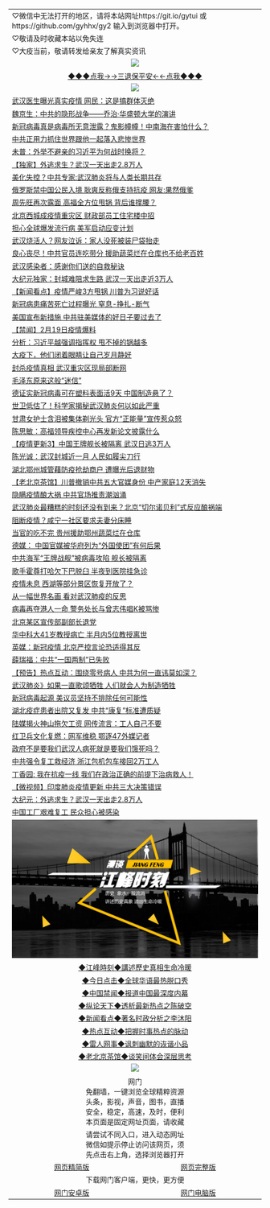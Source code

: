  <table>
<tr>
<td colspan="2" align=left>
♡微信中无法打开的地区，请将本站网址https://git.io/gytui 或 https://github.com/gyhhx/gy2 输入到浏览器中打开。 
 </td>
</tr>
 <tr>
 <td colspan="2" align=left>
♡敬请及时收藏本站以免失连
  <tr>
<td colspan="2" align=left>
♡大疫当前，敬请转发给亲友了解真实资讯
 </td>
</tr>

</td>
 </tr>
  <tr>
    <td colspan="2" align=center><img src="https://github.com/gyhhx/image-upload/blob/master/3t%20(1).jpg"></td>
 </tr>
 <tr><td colspan="2" align="center"><a href="https://xball.casa/oo.aspx?name=ogQuit&key=eqxowaguscvmxdgc&from=gy">◆◆◆点我→→三退保平安←←点我◆◆◆</a></td></tr>
  <tr>
    <td colspan="2" align=center><img src="https://cdn.jsdelivr.net/gh/gyoupiodf/im1/%E7%BD%91%E9%97%A8%E6%96%B0%E9%97%BB1.jpg"></td>
 </tr>
<tr><td colspan="2" align="left"><a href="https://xball.casa/oo.aspx?name=c1133271&key=eqxowaguscvmxdgc&from=gy">武汉医生曝光真实疫情 网民：这是搞群体灭绝</a></td></tr>
<tr><td colspan="2" align="left"><a href="https://xball.casa/oo.aspx?name=c1133290&key=eqxowaguscvmxdgc&from=gy">魏京生：中共的隐形战争——乔治‧华盛顿大学的演讲</a></td></tr>
<tr><td colspan="2" align="left"><a href="https://xball.casa/oo.aspx?name=c1133291&key=eqxowaguscvmxdgc&from=gy">新冠病毒真是病毒所无意泄露？鬼影幢幢！中南海在害怕什么？</a></td></tr>
<tr><td colspan="2" align="left"><a href="https://xball.casa/oo.aspx?name=c1133295&key=eqxowaguscvmxdgc&from=gy">中共正用力抓住世界跟他一起落入悲惨世界</a></td></tr>
<tr><td colspan="2" align="left"><a href="https://xball.casa/oo.aspx?name=c1133294&key=eqxowaguscvmxdgc&from=gy">未普：外举不避亲的习近平为何战时换将？</a></td></tr>
<tr><td colspan="2" align="left"><a href="https://xball.casa/oo.aspx?name=c1133171&key=eqxowaguscvmxdgc&from=gy">【独家】外逃求生？武汉一天出走2.8万人</a></td></tr>
<tr><td colspan="2" align="left"><a href="https://xball.casa/oo.aspx?name=c1133175&key=eqxowaguscvmxdgc&from=gy">美化失控？中共专家:武汉肺炎将与人类长期共存</a></td></tr>
<tr><td colspan="2" align="left"><a href="https://xball.casa/oo.aspx?name=c1133179&key=eqxowaguscvmxdgc&from=gy">俄罗斯禁中国公民入境 耿爽反称俄支持抗疫 网友:果然俄爹</a></td></tr>
<tr><td colspan="2" align="left"><a href="https://xball.casa/oo.aspx?name=c1133082&key=eqxowaguscvmxdgc&from=gy">周先旺再次露面 高福全方位甩锅 背后谁撑腰？</a></td></tr>
<tr><td colspan="2" align="left"><a href="https://xball.casa/oo.aspx?name=c1133173&key=eqxowaguscvmxdgc&from=gy">北京西城成疫情重灾区 财政部员工住宅楼中招</a></td></tr>
<tr><td colspan="2" align="left"><a href="https://xball.casa/oo.aspx?name=c1133283&key=eqxowaguscvmxdgc&from=gy">担心全球爆发流行病 美军启动应变计划</a></td></tr>
<tr><td colspan="2" align="left"><a href="https://xball.casa/oo.aspx?name=c1133236&key=eqxowaguscvmxdgc&from=gy">武汉烧活人？网友泣诉：家人没死被装尸袋抬走</a></td></tr>
<tr><td colspan="2" align="left"><a href="https://xball.casa/oo.aspx?name=c1133253&key=eqxowaguscvmxdgc&from=gy">良心丧尽！中共官员连吃带分 援助蔬菜烂在仓库也不给老百姓</a></td></tr>
<tr><td colspan="2" align="left"><a href="https://xball.casa/oo.aspx?name=c1133140&key=eqxowaguscvmxdgc&from=gy">武汉感染者：感谢你们送的自救秘诀</a></td></tr>
<tr><td colspan="2" align="left"><a href="https://xball.casa/oo.aspx?name=c1133181&key=eqxowaguscvmxdgc&from=gy">大纪元独家：封城难阻求生路 武汉一天出走近3万人</a></td></tr>
<tr><td colspan="2" align="left"><a href="https://xball.casa/oo.aspx?name=c1133136&key=eqxowaguscvmxdgc&from=gy">【新闻看点】疫情严峻3方甩锅 川普为习说好话</a></td></tr>
<tr><td colspan="2" align="left"><a href="https://xball.casa/oo.aspx?name=c1133096&key=eqxowaguscvmxdgc&from=gy">新冠病患痛苦死亡过程曝光 窒息-挣扎-断气</a></td></tr>
<tr><td colspan="2" align="left"><a href="https://xball.casa/oo.aspx?name=c1133289&key=eqxowaguscvmxdgc&from=gy">美国宣布新措施  中共驻美媒体的好日子要过去了</a></td></tr>
<tr><td colspan="2" align="left"><a href="https://xball.casa/oo.aspx?name=c1133174&key=eqxowaguscvmxdgc&from=gy">【禁闻】2月19日疫情爆料</a></td></tr>
<tr><td colspan="2" align="left"><a href="https://xball.casa/oo.aspx?name=c1133199&key=eqxowaguscvmxdgc&from=gy">分析：习近平越强调指挥权 甩不掉的锅越多</a></td></tr>
<tr><td colspan="2" align="left"><a href="https://xball.casa/oo.aspx?name=c1133292&key=eqxowaguscvmxdgc&from=gy">大疫下，他们闭着眼睛让自己岁月静好</a></td></tr>
<tr><td colspan="2" align="left"><a href="https://xball.casa/oo.aspx?name=c1133270&key=eqxowaguscvmxdgc&from=gy">封杀疫情真相 武汉重灾区现局部断网</a></td></tr>
<tr><td colspan="2" align="left"><a href="https://xball.casa/oo.aspx?name=c1133205&key=eqxowaguscvmxdgc&from=gy">毛泽东原来这般“迷信”</a></td></tr>
<tr><td colspan="2" align="left"><a href="https://xball.casa/oo.aspx?name=c1133081&key=eqxowaguscvmxdgc&from=gy">德证实新冠病毒可在塑料表面活9天 中国制造悬了？</a></td></tr>
<tr><td colspan="2" align="left"><a href="https://xball.casa/oo.aspx?name=c1133145&key=eqxowaguscvmxdgc&from=gy">世卫低估了！科学家揭秘武汉肺炎何以如此严重</a></td></tr>
<tr><td colspan="2" align="left"><a href="https://xball.casa/oo.aspx?name=c1133272&key=eqxowaguscvmxdgc&from=gy">甘肃女护士含泪被集体剃光头 官方“正能量”宣传惹众怒</a></td></tr>
<tr><td colspan="2" align="left"><a href="https://xball.casa/oo.aspx?name=c1133099&key=eqxowaguscvmxdgc&from=gy">陈思敏：高福领导疾控中心再发新论文披露什么</a></td></tr>
<tr><td colspan="2" align="left"><a href="https://xball.casa/oo.aspx?name=c1131771&key=eqxowaguscvmxdgc&from=gy">【疫情更新3】中国王牌舰长被隔离 武汉日逃3万人</a></td></tr>
<tr><td colspan="2" align="left"><a href="https://xball.casa/oo.aspx?name=c1133293&key=eqxowaguscvmxdgc&from=gy">陈光诚：武汉封城近一月 人民如履尖刀行</a></td></tr>
<tr><td colspan="2" align="left"><a href="https://xball.casa/oo.aspx?name=c1133172&key=eqxowaguscvmxdgc&from=gy">湖北鄂州城管藉防疫抢劫商户 遭曝光后退财物</a></td></tr>
<tr><td colspan="2" align="left"><a href="https://xball.casa/oo.aspx?name=c1133238&key=eqxowaguscvmxdgc&from=gy">【老北京茶馆】川普撤销中共五大官媒身份 中产家庭12天消失</a></td></tr>
<tr><td colspan="2" align="left"><a href="https://xball.casa/oo.aspx?name=c1133198&key=eqxowaguscvmxdgc&from=gy">隐瞒疫情酿大祸 中共官场推责潮汹涌</a></td></tr>
<tr><td colspan="2" align="left"><a href="https://xball.casa/oo.aspx?name=c1133242&key=eqxowaguscvmxdgc&from=gy">武汉肺炎最糟糕的时刻还没有到来？北京“切尔诺贝利”式反应酿祸端</a></td></tr>
<tr><td colspan="2" align="left"><a href="https://xball.casa/oo.aspx?name=c1133268&key=eqxowaguscvmxdgc&from=gy">阻断疫情？咸宁一社区要求夫妻分床睡</a></td></tr>
<tr><td colspan="2" align="left"><a href="https://xball.casa/oo.aspx?name=c1133095&key=eqxowaguscvmxdgc&from=gy">当官的吃不完 贵州援助鄂州蔬菜烂在仓库</a></td></tr>
<tr><td colspan="2" align="left"><a href="https://xball.casa/oo.aspx?name=c1133207&key=eqxowaguscvmxdgc&from=gy">德媒： 中国官媒被华府列为“外国使团”有何后果</a></td></tr>
<tr><td colspan="2" align="left"><a href="https://xball.casa/oo.aspx?name=c1133151&key=eqxowaguscvmxdgc&from=gy">中共海军“王牌战舰”被病毒攻陷 舰长被隔离</a></td></tr>
<tr><td colspan="2" align="left"><a href="https://xball.casa/oo.aspx?name=c1133267&key=eqxowaguscvmxdgc&from=gy">歌手霍尊打哈欠下巴脱臼 半夜到医院挂急诊</a></td></tr>
<tr><td colspan="2" align="left"><a href="https://xball.casa/oo.aspx?name=c1133284&key=eqxowaguscvmxdgc&from=gy">疫情未息 西湖等部分景区恢复开放了？</a></td></tr>
<tr><td colspan="2" align="left"><a href="https://xball.casa/oo.aspx?name=c1133146&key=eqxowaguscvmxdgc&from=gy">从一幅世界名画 看对武汉肺疫的反思</a></td></tr>
<tr><td colspan="2" align="left"><a href="https://xball.casa/oo.aspx?name=c1133257&key=eqxowaguscvmxdgc&from=gy">病毒再夺港人一命 警务处长与曾志伟唱K被骂惨</a></td></tr>
<tr><td colspan="2" align="left"><a href="https://xball.casa/oo.aspx?name=c1133223&key=eqxowaguscvmxdgc&from=gy">北京某区宣传部副部长退党</a></td></tr>
<tr><td colspan="2" align="left"><a href="https://xball.casa/oo.aspx?name=c1133215&key=eqxowaguscvmxdgc&from=gy">华中科大41岁教授病亡 半月内5位教授离世</a></td></tr>
<tr><td colspan="2" align="left"><a href="https://xball.casa/oo.aspx?name=c1133200&key=eqxowaguscvmxdgc&from=gy">英媒：新冠疫情 北京严控言论恐适得其反</a></td></tr>
<tr><td colspan="2" align="left"><a href="https://xball.casa/oo.aspx?name=c1133162&key=eqxowaguscvmxdgc&from=gy">薛瑞福：中共“一国两制”已失败</a></td></tr>
<tr><td colspan="2" align="left"><a href="https://xball.casa/oo.aspx?name=c1133069&key=eqxowaguscvmxdgc&from=gy">【预告】热点互动：围绕零号病人 中共为何一直讳莫如深？</a></td></tr>
<tr><td colspan="2" align="left"><a href="https://xball.casa/oo.aspx?name=c1133209&key=eqxowaguscvmxdgc&from=gy">武汉肺炎》如果一直歌颂牺牲 人们就会人为制造牺牲</a></td></tr>
<tr><td colspan="2" align="left"><a href="https://xball.casa/oo.aspx?name=c1133201&key=eqxowaguscvmxdgc&from=gy">新冠病毒起源 美议员坚持不排除任何可能性</a></td></tr>
<tr><td colspan="2" align="left"><a href="https://xball.casa/oo.aspx?name=c1133176&key=eqxowaguscvmxdgc&from=gy">湖北疫症患者出院又复发 中共“康复”标准遭质疑</a></td></tr>
<tr><td colspan="2" align="left"><a href="https://xball.casa/oo.aspx?name=c1133218&key=eqxowaguscvmxdgc&from=gy">陆媒揭火神山拖欠工资 网传流言：工人自己不要</a></td></tr>
<tr><td colspan="2" align="left"><a href="https://xball.casa/oo.aspx?name=c1133224&key=eqxowaguscvmxdgc&from=gy">红卫兵文化复燃：网军维稳 鄂逐47外媒记者</a></td></tr>
<tr><td colspan="2" align="left"><a href="https://xball.casa/oo.aspx?name=c1133389&key=eqxowaguscvmxdgc&from=gy">政府不是要我们武汉人病死就是要我们饿死吗？</a></td></tr>
<tr><td colspan="2" align="left"><a href="https://xball.casa/oo.aspx?name=c1133178&key=eqxowaguscvmxdgc&from=gy">中共强令复工救经济 浙江包机包车接回2万工人</a></td></tr>
<tr><td colspan="2" align="left"><a href="https://xball.casa/oo.aspx?name=c1133208&key=eqxowaguscvmxdgc&from=gy">丁香园: 我在抗疫一线 我们在政治正确的前提下治病救人！</a></td></tr>
<tr><td colspan="2" align="left"><a href="https://xball.casa/oo.aspx?name=c1133139&key=eqxowaguscvmxdgc&from=gy">【微视频】印度肺炎疫情更新 中共三大决策错误</a></td></tr>
<tr><td colspan="2" align="left"><a href="https://xball.casa/oo.aspx?name=c1133247&key=eqxowaguscvmxdgc&from=gy">大纪元：外逃求生？武汉一天出走2.8万人</a></td></tr>
<tr><td colspan="2" align="left"><a href="https://xball.casa/oo.aspx?name=c1133148&key=eqxowaguscvmxdgc&from=gy">中国工厂艰难复工 民众担心被感染</a></td></tr>
 
 <tr>
   <td colspan="2" align=center><img src="https://github.com/gyoupiodf/im1/blob/master/jf-1.jpg"></td>
  </tr>
   <tr>
   <td colspan="2" align=center> 
<a href="https://xball.casa/oo.aspx?name=c922850&key=eqxowaguscvmxdgc&from=gy&tag=9877">◆江峰時刻◆講述歷史真相生命冷暖</a><br/>
    </td>
  </tr>
   <tr>
   <td colspan="2" align=center> 
<a href="https://xball.casa/oo.aspx?name=c816850&key=eqxowaguscvmxdgc&from=gy&tag=9877">◆今日点击◆全球华语最热脱口秀</a><br/>
    </td>
  </tr>
  <tr>
  <td colspan="2" align=center>
<a href="https://xball.casa/oo.aspx?name=c816860&key=eqxowaguscvmxdgc&from=gy&tag=99733110">◆中国禁闻◆报道中国最深度内幕</a><br/>
   </tr>
  <tr>
     <td colspan="2" align=center>
<a href="https://xball.casa/oo.aspx?name=c816855&key=eqxowaguscvmxdgc&from=gy&tag=997110">◆纵论天下◆透析最新热点之陈破空</a><br/>
   </tr>
   <tr>
      <td colspan="2" align=center>
<a href="https://xball.casa/oo.aspx?name=c838308&key=eqxowaguscvmxdgc&from=gy&tag=9973110">◆新闻看点◆著名时政分析之李沐阳</a><br/>
   </tr>
   <tr>
     <td colspan="2" align=center>
<a href="https://xball.casa/oo.aspx?name=c816852&key=eqxowaguscvmxdgc&from=gy&tag=9733110">◆热点互动◆把握时事热点的脉动</a><br/>
   </tr>
   <tr>
      <td colspan="2" align=center>
<a href="https://xball.casa/oo.aspx?name=c816694&key=eqxowaguscvmxdgc&from=gy&tag=93310">◆雷人网事◆讽刺幽默的诙谐小品</a><br/>
   </tr>
   <tr>
    <td colspan="2" align=center>
<a href="https://xball.casa/oo.aspx?name=c816650&key=eqxowaguscvmxdgc&from=gy&tag=9973110">◆老北京茶馆◆谈笑间体会深层思考</a><br/>
   </tr>
 <tr>
    <td colspan="2" align="center"><img src="https://gitlab.com/ogate2/up/raw/master/_/oGate65.jpg"/></td>
  </tr>
  <tr>
    <td colspan="2" align="center">网门<br/>免翻墙，一键浏览全球精粹资源<br/>头条，影视，声音，图书，直播<br/>安全，稳定，高速，及时，便利<br/>本页面是固定网址页面，请收藏</td>
  <tr>
  <tr>
    <td colspan="2" align="center">请尝试不同入口，进入动态网址<br/>微信如提示停止访问该网页，须<br/>先点击右上角，选择浏览器打开</td>
  <tr>  
  <tr>
    <td align="center"><a href="https://gitcdn.xyz/repo/otiny/up/master/show002.htm">网页精简版</a></td>
    <td align="center"><a href="https://gitcdn.xyz/repo/otiny/up/master/show001.htm">网页完整版</a></td>
  </tr>
  <tr>
    <td colspan="2" align="center">下载网门客户端，更快，更方便</td>
  <tr>
  <tr>
    <td align="center"><a href="https://raw.githubusercontent.com/opipe/up/master/oGatea.apk">网门安卓版</a></td>
    <td align="center"><a href="https://raw.githubusercontent.com/opipe/up/master/oGate.zip">网门电脑版</a></td>
  </tr>
</table>


